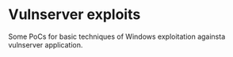# Vulnserver exploits

Some PoCs for basic techniques of Windows exploitation againsta vulnserver application. 
